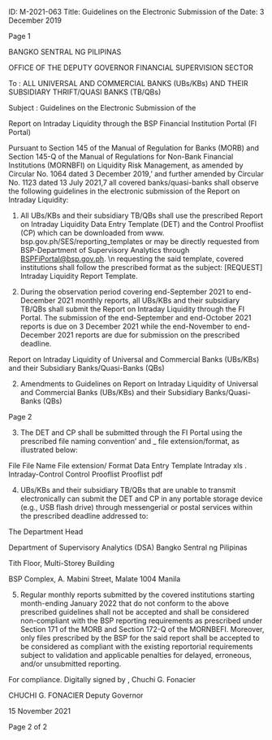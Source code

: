 ID: M-2021-063
Title: Guidelines on the Electronic Submission of the
Date: 3 December 2019

Page 1

BANGKO SENTRAL NG PILIPINAS

OFFICE OF THE DEPUTY GOVERNOR FINANCIAL SUPERVISION SECTOR

To : ALL UNIVERSAL AND COMMERCIAL BANKS (UBs/KBs) AND THEIR SUBSIDIARY THRIFT/QUASI BANKS (TB/QBs)

Subject : Guidelines on the Electronic Submission of the

Report on Intraday Liquidity through the BSP Financial Institution Portal (Fl Portal)

Pursuant to Section 145 of the Manual of Regulation for Banks (MORB) and Section 145-Q of the Manual of Regulations for Non-Bank Financial Institutions (MORNBFI) on Liquidity Risk Management, as amended by Circular No. 1064 dated 3 December 2019,’ and further amended by Circular No. 1123 dated 13 July 2021,7 all covered banks/quasi-banks shall observe the following guidelines in the electronic submission of the Report on Intraday Liquidity:

1. All UBs/KBs and their subsidiary TB/QBs shall use the prescribed Report on Intraday Liquidity Data Entry Template (DET) and the Control Prooflist (CP) which can be downloaded from www. bsp.gov.ph/SES/reporting_templates or may be directly requested from BSP-Department of Supervisory Analytics through BSPFiPortal@bsp.gov.ph. \n requesting the said template, covered institutions shall follow the prescribed format as the subject: [REQUEST] Intraday Liquidity Report Template.

2. During the observation period covering end-September 2021 to end-December 2021 monthly reports, all UBs/KBs and their subsidiary TB/QBs shall submit the Report on Intraday Liquidity through the FI Portal. The submission of the end-September and end-October 2021 reports is due on 3 December 2021 while the end-November to end-December 2021 reports are due for submission on the prescribed deadline.

Report on Intraday Liquidity of Universal and Commercial Banks (UBs/KBs) and their Subsidiary Banks/Quasi-Banks (QBs)

2. Amendments to Guidelines on Report on Intraday Liquidity of Universal and Commercial Banks (UBs/KBs) and their Subsidiary Banks/Quasi-Banks (QBs)

Page 2

3. The DET and CP shall be submitted through the FI Portal using the prescribed file naming convention’ and _ file extension/format, as illustrated below:

File File Name File extension/ Format Data Entry Template Intraday xls . Intraday-Control Control Prooflist Prooflist pdf

4. UBs/KBs and their subsidiary TB/QBs that are unable to transmit electronically can submit the DET and CP in any portable storage device (e.g., USB flash drive) through messengerial or postal services within the prescribed deadline addressed to:

The Department Head

Department of Supervisory Analytics (DSA) Bangko Sentral ng Pilipinas

Tith Floor, Multi-Storey Building

BSP Complex, A. Mabini Street, Malate 1004 Manila

5. Regular monthly reports submitted by the covered institutions starting month-ending January 2022 that do not conform to the above prescribed guidelines shall not be accepted and shall be considered non-compliant with the BSP reporting requirements as prescribed under Section 171 of the MORB and Section 172-Q of the MORNBEFI. Moreover, only files prescribed by the BSP for the said report shall be accepted to be considered as compliant with the existing reportorial requirements subject to validation and applicable penalties for delayed, erroneous, and/or unsubmitted reporting.

For compliance. Digitally signed by , Chuchi G. Fonacier

CHUCHI G. FONACIER Deputy Governor

15 November 2021

Page 2 of 2